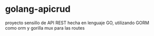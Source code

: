 # golang-apicrud
 proyecto sensillo de API REST hecha en lenguaje GO, utilizando GORM como orm y gorilla mux para las routes
